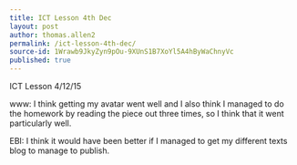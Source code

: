 ```yaml
---
title: ICT Lesson 4th Dec
layout: post
author: thomas.allen2
permalink: /ict-lesson-4th-dec/
source-id: 1Wrawb9JkyZyn9pOu-9XUnS1B7XoYl5A4hByWaChnyVc
published: true
---
```

ICT Lesson 4/12/15

www: I think getting my avatar went well and  I also think I managed to do the homework by reading the piece out three times, so I think that it went particularly well.

EBI: I think it would have been better if I managed to get my different texts blog to manage to publish.

